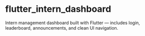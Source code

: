 # flutter_intern_dashboard
Intern management dashboard built with Flutter — includes login, leaderboard, announcements, and clean UI navigation.
